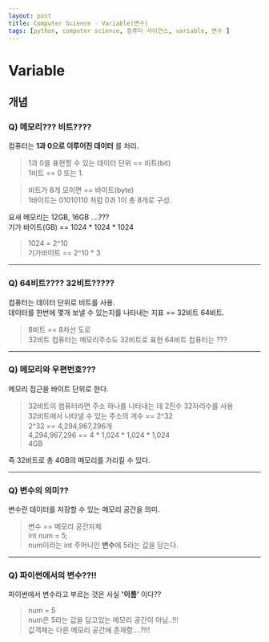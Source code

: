 ```yaml
---
layout: post
title: Computer Science - Variable(변수)
tags: [python, computer science, 컴퓨터 사이언스, variable, 변수 ]
---
```


# Variable

## 개념

### Q) 메모리??? 비트????

컴퓨터는 **1과 0으로 이루어진 데이터** 를 처리.  
> 1과 0을 표현할 수 있는 데이터 단위 == 비트(bit)  
1비트 == 0 또는 1.  

>비트가 8개 모이면 == 바이트(byte)  
1바이트는 01010110 처럼 0과 1이 총 8개로 구성.

요새 메모리는 12GB,  16GB ....???  
기가 바이트(GB) == 1024 * 1024 * 1024
> 1024 = 2^10  
 기가바이트 == 2^10 * 3
  
------  
  
### Q) 64비트???? 32비트?????

컴퓨터는 데이터 단위로 비트를 사용.  
데이터를 한번에 몇개 보낼 수 있는지를 나타내는 지표 == 32비트 64비트.

> 8비트 == 8차선 도로  
> 32비트 컴퓨터는 메모리주소도 32비트로 표현
> 64비트 컴퓨터는 ???
  
------  
  
### Q) 메모리와 우편번호???

메모리 접근을 바이트 단위로 한다.
> 32비트의 컴퓨터라면 주소 하나를 나타내는 데 2진수 32자리수를 사용  
> 32비트에서 나타낼 수 있는 주소의 개수 == 2^32  
> 2^32 == 4,294,967,296개  
> 4,294,967,296 == 4 * 1,024 * 1,024 * 1,024  
> 4GB 

즉 32비트로 총 4GB의 메모리를 가리킬 수 있다.
  
------  
  
### Q) 변수의 의미??
변수란 데이터를 저장할 수 있는 메모리 공간을 의미.
> 변수 == 메모리 공간자체  
> int num = 5;  
> num이라는 int 주머니인 **변수**에 5라는 값을 담는다.
  
------  
  
### Q) 파이썬에서의 변수??!!
파이썬에서 변수라고 부르는 것은 사실 **'이름'** 이다??  
> num = 5  
> num은 5라는 값을 담고있는 메모리 공간이 아님..!!!  
> 값객체는 다른 메모리 공간에 존재함....?!!!
